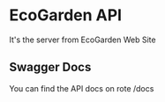 # EcoGarden API
It's the server from EcoGarden Web Site

## Swagger Docs
You can find the API docs on rote /docs